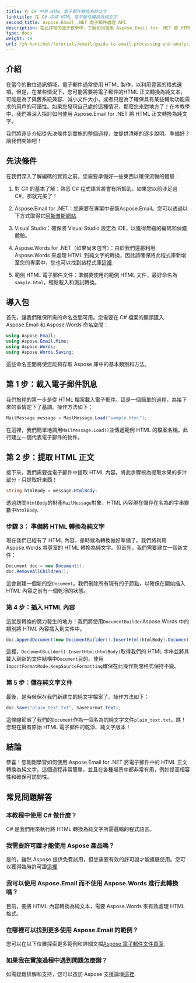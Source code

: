 ```yaml
---
title: 在 C# 中將 HTML 電子郵件轉換為純文字
linktitle: 在 C# 中將 HTML 電子郵件轉換為純文字
second_title: Aspose.Email .NET 電子郵件處理 API
description: 在此詳細的逐步教學中，了解如何使用 Aspose.Email for .NET 將 HTML 電子郵件正文輕鬆轉換為純文字。
type: docs
weight: 19
url: /zh-hant/net/tutorials/email/guide-to-email-processing-and-analysis/convert-html-email-to-plain-text/
---
```

## 介紹

在當今的數位通訊領域，電子郵件通常使用 HTML 製作，以利用豐富的格式選項。但是，在某些情況下，您可能需要將電子郵件的HTML 正文轉換為純文本，可能是為了與舊系統兼容、減小文件大小，或者只是為了確保具有某些輔助功能需求的用戶的可讀性。如果您發現自己處於這種情況，那麼您來對地方了！在本教學中，我們將深入探討如何使用 Aspose.Email for .NET 將 HTML 正文轉換為純文字。 

我們將逐步介紹從先決條件到實施的整個過程，並提供清晰的逐步說明。準備好？讓我們開始吧！

## 先決條件

在我們深入了解編碼的實質之前，您需要準備好一些東西以確保流暢的體驗：

1. 對 C# 的基本了解：熟悉 C# 程式語言將會有所幫助。如果您以前涉足過 C#，那就完美了！

2. Aspose.Email for .NET：您需要在專案中安裝Aspose.Email。您可以透過以下方式取得它[阿斯普斯網站](https://releases.aspose.com/email/net/).

3. Visual Studio：確保將 Visual Studio 設定為 IDE，以獲得無縫的編碼和偵錯體驗。

4.  Aspose.Words for .NET（如果尚未包含）：由於我們還將利用 Aspose.Words 來處理 HTML 到純文字的轉換，因此請確保將此程式庫新增至您的專案中，您也可以找到該程式庫[這裡](https://releases.aspose.com/words/net/).

5. 範例 HTML 電子郵件文件：準備要使用的範例 HTML 文件，最好命名為`sample.html`，輕鬆載入和測試轉換。

## 導入包

首先，讓我們確保所需的命名空間可用。您需要在 C# 檔案的開頭匯入 Aspose.Email 和 Aspose.Words 命名空間：

```csharp
using Aspose.Email;
using Aspose.Email.Mime;
using Aspose.Words;
using Aspose.Words.Saving;
```

這些命名空間將使您能夠存取 Aspose 庫中的基本類別和方法。

## 第 1 步：載入電子郵件訊息

我們旅程的第一步是從 HTML 檔案載入電子郵件。這是一個簡單的過程，為接下來的事情定下了基調。操作方法如下：

```csharp
MailMessage message = MailMessage.Load("sample.html");
```

在這裡，我們簡單地調用`MailMessage.Load()`並傳遞範例 HTML 的檔案名稱。此行建立一個代表電子郵件的物件。

## 第 2 步：提取 HTML 正文

接下來，我們需要從電子郵件中提取 HTML 內容。將此步驟視為提取水果的多汁部分 - 只提取好東西！

```csharp
string htmlBody = message.HtmlBody;
```

透過訪問`HtmlBody`的財產`MailMessage`對象，HTML 內容現在儲存在名為的字串變數中`htmlBody`.

### 步驟 3： 準備將 HTML 轉換為純文字

現在我們已經有了 HTML 內容，是時候為轉換做好準備了。我們將利用 Aspose.Words 將豐富的 HTML 轉換為純文字。但首先，我們需要建立一個新文件：

```csharp
Document doc = new Document();
doc.RemoveAllChildren();
```

這會創建一個新的空`Document`。我們刪除所有現有的子節點，以確保在開始插入 HTML 內容之前有一個乾淨的狀態。

### 第 4 步：插入 HTML 內容

這就是轉換的魔力發生的地方！我們將使用`DocumentBuilder`Aspose.Words 中的類別將 HTML 內容插入到文件中。 

```csharp
doc.AppendDocument(new DocumentBuilder().InsertHtml(htmlBody).Document, ImportFormatMode.KeepSourceFormatting);
```

這裡，`DocumentBuilder().InsertHtml(htmlBody)`取得我們的 HTML 字串並將其載入到新的文件結構中`Document`目的。使用`ImportFormatMode.KeepSourceFormatting`確保在此操作期間格式保持不變。

### 第 5 步：儲存純文字文件

最後，是時候保存我們新建立的純文字檔案了。操作方法如下：

```csharp
doc.Save("plain_text.txt", SaveFormat.Text);
```

這條線節省了我們的`Document`作為一個名為的純文字文件`plain_text.txt`。瞧！您現在擁有原始 HTML 電子郵件的乾淨、純文字版本！

## 結論

恭喜！您剛剛學習如何使用 Aspose.Email for .NET 將電子郵件中的 HTML 正文轉換為純文字。這個過程非常簡單，並且在各種場景中都非常有用，例如提高相容性和確保可訪問性。 

## 常見問題解答

### 本教程中使用 C# 做什麼？  
C# 是我們用來執行將 HTML 轉換為純文字所需邏輯的程式語言。

### 我需要許可證才能使用 Aspose 產品嗎？  
是的，雖然 Aspose 提供免費試用，但您需要有效的許可證才能擴展使用。您可以獲得臨時許可證[這裡](https://purchase.conholdate.com/temporary-license/).

### 我可以使用 Aspose.Email 而不使用 Aspose.Words 進行此轉換嗎？  
目前，要將 HTML 內容轉換為純文本，需要 Aspose.Words 來有效處理 HTML 格式。

### 在哪裡可以找到更多使用 Aspose.Email 的範例？  
您可以在以下位置探索更多範例和詳細文檔[Aspose 電子郵件文件頁面](https://reference.aspose.com/email/net/).

### 如果我在實施過程中遇到問題怎麼辦？  
如需疑難排解和支持，您可以造訪 Aspose 支援論壇[這裡](https://forum.aspose.com/c/email/12/).